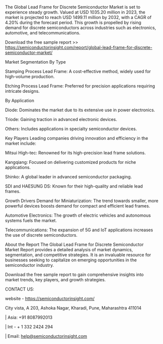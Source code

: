 The Global Lead Frame for Discrete Semiconductor Market is set to experience steady growth. Valued at USD 1035.20 million in 2023, the market is projected to reach USD 1499.11 million by 2032, with a CAGR of 4.20% during the forecast period. This growth is propelled by rising demand for discrete semiconductors across industries such as electronics, automotive, and telecommunications.

Download the free sample report >> https://semiconductorinsight.com/report/global-lead-frame-for-discrete-semiconductor-market/

Market Segmentation
By Type

Stamping Process Lead Frame: A cost-effective method, widely used for high-volume production.

Etching Process Lead Frame: Preferred for precision applications requiring intricate designs.

By Application

Diode: Dominates the market due to its extensive use in power electronics.

Triode: Gaining traction in advanced electronic devices.

Others: Includes applications in specialty semiconductor devices.

Key Players
Leading companies driving innovation and efficiency in the market include:

Mitsui High-tec: Renowned for its high-precision lead frame solutions.

Kangqiang: Focused on delivering customized products for niche applications.

Shinko: A global leader in advanced semiconductor packaging.

SDI and HAESUNG DS: Known for their high-quality and reliable lead frames.

Growth Drivers
Demand for Miniaturization: The trend towards smaller, more powerful devices boosts demand for compact and efficient lead frames.

Automotive Electronics: The growth of electric vehicles and autonomous systems fuels the market.

Telecommunications: The expansion of 5G and IoT applications increases the use of discrete semiconductors.

About the Report
The Global Lead Frame for Discrete Semiconductor Market Report provides a detailed analysis of market dynamics, segmentation, and competitive strategies. It is an invaluable resource for businesses seeking to capitalize on emerging opportunities in the semiconductor industry.

Download the free sample report to gain comprehensive insights into market trends, key players, and growth strategies.

CONTACT US:

website - https://semiconductorinsight.com/

City vista, A 203, Ashoka Nagar, Kharadi, Pune, Maharashtra 411014 

| Asia: +91 8087992013 

| Int - + 1 332 2424 294 

| Email: help@semiconductorinsight.com
